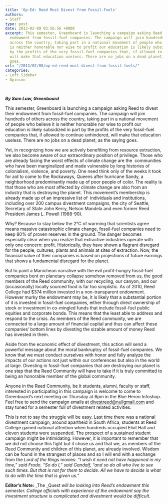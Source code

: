 ```yaml
---
title: 'Op-Ed: Reed Must Divest from Fossil-Fuels'
authors:
- Staff
type: post
date: 2013-02-09 03:56:56 +0000
excerpt: This semester, Greenboard is launching a campaign asking Reed to divest their
  endowment from fossil-fuel companies. The campaign will join hundreds of others
  across the country, taking part in a national movement of people who believe it
  is neither honorable nor wise to profit our education is likely subsidized in part
  by the profits of the very fossil-fuel companies that, if allowed to continue unhindered,
  will make that education useless. There are no jobs on a dead planet, as the saying
  goes.
url: "/2013/02/08/op-ed-reed-must-divest-from-fossil-fuels/"
categories:
- Left Sidebar
- Opinion

---
```

_**By Sam Law, Greenboard**_

This semester, Greenboard is launching a campaign asking Reed to divest their endowment from fossil-fuel companies. The campaign will join hundreds of others across the country, taking part in a national movement of people who believe it is neither honorable nor wise to profit our education is likely subsidized in part by the profits of the very fossil-fuel companies that, if allowed to continue unhindered, will make that education useless. There are no jobs on a dead planet, as the saying goes.

Yet, in recognizing how we are actively benefiting from resource extraction, we also become aware of our extraordinary position of privilege. Those who are already facing the worst effects of climate change are the  communities who have been marginalized and made vulnerable by long histories of colonialism, violence, and poverty. One need think only of the weeks it took for aid to come to the Rockaways, Queens after hurricane Sandy, a neighborhood predominantly made up of poor people of color. The reality is that those who are most affected by climate change are also from an industry that is destroying the planet. This movement’s membership is already made up of an impressive list of  individuals and institutions, including over 200 campus divestment campaigns, the city of Seattle, Secretary of State John Kerry, Nelson Mandela and even former Reed President James L. Powell (1988-90).

Why? Because to stay below the 2°C of warming that scientists agree means massive catastrophic climate change, fossil-fuel companies need to keep 80% of proven reserves in the ground. The danger becomes especially clear when you realize that extractive industries operate with only one concern: profit. Historically, they have shown a flagrant disregard for the people, cultures, plants and animals at sites of extraction. Now, the financial value of their companies is based on projections of future earnings that shows a fundamental disregard for the planet.

But to paint a Manichean narrative with the evil profit-hungry fossil-fuel companies bent on planetary collapse somehow removed from us, the good members of the Reed community, with our recycling, our canyon, and our (occasionally) locally sourced food is far too simplistic. As of 2010, Reed College had $374 million invested in a non-transparent endowment. However murky the endowment may be, it is likely that a substantial portion of it is invested in fossil-fuel companies, either through direct ownership of stock or investment in co-mingled funds that include fossil-fuel public equities and corporate bonds. This means that the least able to address and respond to the crisis. As members of the Reed community, we are connected to a large amount of financial capital and thus can affect these companies’ bottom lines by divesting the sizable amount of money Reed has invested in them.

Aside from the economic effect of divestment, this action will send a powerful message about the moral bankruptcy of fossil-fuel companies. We know that we must conduct ourselves with honor and fully analyze the impacts of our actions not just within our conferences but also in the world at large. Divesting in fossil-fuel companies that are destroying our planet is one step that the Reed Community will have to take if it is truly committed to being an honorable member of the global community.

Anyone in the Reed Community, be it students, alumni, faculty or staff, interested in participating in this campaign is welcome to come to Greenboard’s next meeting on Thursday at 6pm in the Blue Heron Infoshop. Feel free to send the campaign emails at [&#x64;&#x69;&#x76;&#x65;&#x73;&#x74;&#x72;&#x65;&#x65;&#x64;&#x40;<span class="oe_displaynone">null</span>&#x67;&#x6d;&#x61;&#x69;&#x6c;&#x2e;&#x63;&#x6f;&#x6d;][1] and stay tuned for a semester full of divestment related activities.

This is not to say the struggle will be easy. Last time there was a national divestment campaign, around apartheid in South Africa, students at Reed College gained national attention when hundreds occupied Eliot Hall and eleven students were suspended. The prospect of a sustained student campaign might be intimidating. However, it is important to remember that we did not choose this fight but it chose us and that we, as members of the Reed Community and children of this planet, are already involved. Wisdom can be found in the strangest of places and so I will end with a exchange from the _Lord of the Rings_ movies: _“I wish it need not have happened in my time,” said Frodo. “So do I,” said Gandalf, “and so do all who live to see such times. But that is not for them to decide. All we have to decide is what to do with the time that is given us.”_

**Editor&#8217;s Note:** _The _Quest _will be looking into Reed&#8217;s endowment this semester. College officials with experience of the endowment say the investment structure is complicated and divestment would be difficult._

 [1]: mailto:&#x64;&#x69;&#x76;&#x65;&#x73;&#x74;&#x72;&#x65;&#x65;&#x64;&#x40;&#x67;&#x6d;&#x61;&#x69;&#x6c;&#x2e;&#x63;&#x6f;&#x6d;